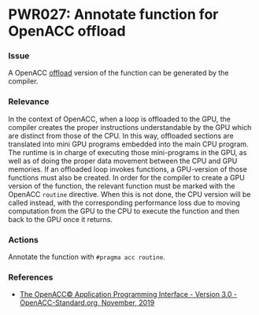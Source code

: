 # PWR027: Annotate function for OpenACC offload

### Issue

A OpenACC [offload](/Glossary/Offloading.md) version of the function can be
generated by the compiler.

### Relevance

In the context of OpenACC, when a loop is offloaded to the GPU, the compiler
creates the proper instructions understandable by the GPU which are distinct
from those of the CPU. In this way, offloaded sections are translated into mini
GPU programs embedded into the main  CPU program. The runtime is in charge of
executing those mini-programs in the GPU, as well as of doing the proper data
movement between the CPU and GPU memories. If an offloaded loop invokes
functions, a GPU-version of those functions must also be created. In order for
the compiler to create a GPU version of the function, the relevant function must
be marked with the OpenACC `routine` directive. When this is not done, the CPU
version will be called instead, with the corresponding performance loss due to
moving computation from the GPU to the CPU to execute the function and then back
to the GPU once it returns.

### Actions

Annotate the function with `#pragma acc routine`.

### References

* [The OpenACC© Application Programming Interface - Version 3.0 - OpenACC-Standard.org, November, 2019](https://www.openacc.org/sites/default/files/inline-images/Specification/OpenACC.3.0.pdf)
